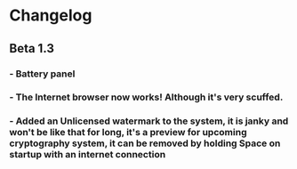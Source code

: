 # Changelog

## Beta 1.3
### - Battery panel
### - The Internet browser now works! Although it's very scuffed.
### - Added an Unlicensed watermark to the system, it is janky and won't be like that for long, it's a preview for upcoming cryptography system, it can be removed by holding Space on startup with an internet connection
